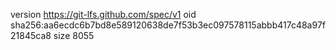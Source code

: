 version https://git-lfs.github.com/spec/v1
oid sha256:aa6ecdc6b7bd8e589120638de7f53b3ec097578115abbb417c48a97f21845ca8
size 8055
